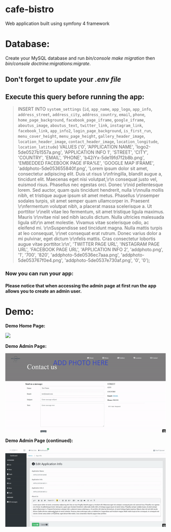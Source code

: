 # cafe-bistro
Web application built using symfony 4 framework

# Database:
Create your MySQL database and run _bin/console make migration_ then _bin/console doctrine:migrations:migrate_.

## Don't forget to update your _.env file_

## Execute this query before running the app:

> INSERT INTO `system_settings` (`id`, `app_name`, `app_logo`, `app_info`, `address_street`, `address_city`, `address_country`, `email`, `phone`, `home_page_background`, `facebook_page_iframe`, `google_iframe`, `aboutus_image`, `aboutus_text`, `twitter_link`, `instagram_link`, `facebook_link`, `app_info2`, `login_page_background`, `is_first_run`, `menu_cover_height`, `menu_page_height`, `gallery_header_image`, `location_header_image`, `contact_header_image`, `location_longitude`, `location_latitude`) VALUES ('0', 'APPLICATION NAME', 'logo2-5de0527b1557a.png', 'APPLICATION INFO 1', 'STREET', 'CITY', 'COUNTRY', 'EMAIL', 'PHONE', 'b42iYx-5de19fd7f2b8b.png', 'EMBEDDED FACEBOOK PAGE IFRA%E', 'GOOGLE MAP IFRAME', 'addphoto-5de053655840f.png', 'Lorem ipsum dolor sit amet, consectetur adipiscing elit. Duis ut risus \r\nfringilla, blandit augue a, tincidunt elit. Maecenas eget nisi volutpat,\r\n consequat justo vel, euismod risus. Phasellus nec egestas orci. Donec \r\nid pellentesque lorem. Sed auctor, quam quis tincidunt hendrerit, nulla \r\nnulla mollis nibh, et tristique augue ipsum sit amet metus. Phasellus \r\nsemper sodales turpis, sit amet semper quam ullamcorper in. Praesent \r\nfermentum volutpat nibh, a placerat massa scelerisque a. Ut porttitor \r\nelit vitae leo fermentum, sit amet tristique ligula maximus. Mauris \r\nvitae nisl sed nibh iaculis dictum. Nulla ultricies malesuada ligula sit\r\n amet molestie. Vivamus vitae scelerisque odio, ac eleifend mi. \r\nSuspendisse sed tincidunt magna. Nulla mattis turpis at leo consequat, \r\net consequat erat rutrum. Donec varius dolor a mi pulvinar, eget dictum \r\nfelis mattis. Cras consectetur lobortis augue vitae porttitor.\r\n', 'TWITTER PAGE URL', 'INSTAGRAM PAGE URL', 'FACEBOOK PAGE URL', 'APPLICATION INFO 2', 'addphoto.png', '1', '700', '820', 'addphoto-5de0536ec7aaa.png', 'addphoto-5de053767f0e4.png', 'addphoto-5de0537e730af.png', '0', '0');

### Now you can run your app:
#### Please notice that when accessing the admin page at first run the app allows you to create an admin user. 


# Demo:

**Demo Home Page:**

<img src="ezgif.com-video-to-gif.gif" /> 

**Demo Admin Page:**

<img src="ezgif.com-video-to-gif(1).gif" /> 


**Demo Admin Page (continued):**

<img src="ezgif.com-video-to-gif(2).gif" /> 

